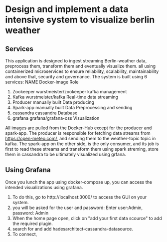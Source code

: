 # Design and implement a data intensive system to visualize berlin weather 

## Services
This application is designed to ingest streaming Berlin-weather data, preprocess them, transform them and eventually visualize them.
all using containerized microservices to ensure reliability, scalability, maintainability and above that, security and governance.
The system is built using 6 services:
   NAME            Docker-image                Role
1. Zookeeper       wurstmeister/zookeeper      kafka management 
2. Kafka           wurstmeister/kafka          Real-time data streaming
3. Producer        manually built              Data producing
4. Spark-app       manually built              Data Preprocessing and sending
5. cassandra       cassandra                   Database
6. grafana         grafana/grafana-oss         Visualization

All images are pulled from the Docker-Hub except for the producer and spark-app. The producer is responsible for fetching data streams 
from https://open-meteo.com/, and sending them to the weather-topic topic in kafka. The spark-app on the other side, is the only consumer,
and its job is first to read these streams and transform them using spark streming, store them in cassandra to be ultimately visualized using
grfana.



## Using Grafana
Once you lunch the app using docker-compose up, you can access the intended visualizations using grafana.
1. To do this, go to http://localhost:3000/ to access the GUI on your system.
2. you will be asked for the user and password: Enter user:Admin, password: Admin
3. When the home page open, click on "add your first data scource" to add the required plugin.
4. search for and add hadesarchitect-cassandra-datasource.
5. To connect,